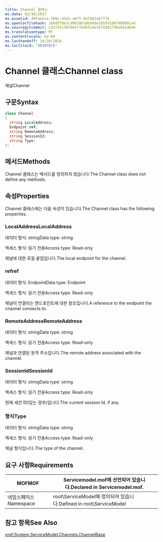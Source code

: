 ```yaml
---
title: Channel 클래스
ms.date: 03/30/2017
ms.assetid: d9fae2ca-209c-4341-a0f5-6b79d1a67776
ms.openlocfilehash: 108d5f8e3cd092863dbd48e2bb9d180798b091a4
ms.sourcegitcommit: c93fd5139f9efcf6db514e3474301738a6d1d649
ms.translationtype: MT
ms.contentlocale: ko-KR
ms.lasthandoff: 10/28/2018
ms.locfileid: "50197875"
---
```

# <a name="channel-class"></a><span data-ttu-id="65b67-102">Channel 클래스</span><span class="sxs-lookup"><span data-stu-id="65b67-102">Channel class</span></span>
<span data-ttu-id="65b67-103">채널</span><span class="sxs-lookup"><span data-stu-id="65b67-103">Channel</span></span>  
  
## <a name="syntax"></a><span data-ttu-id="65b67-104">구문</span><span class="sxs-lookup"><span data-stu-id="65b67-104">Syntax</span></span>  
  
```csharp
class Channel  
{  
  string LocalAddress;  
  Endpoint ref;  
  string RemoteAddress;  
  string SessionId;  
  string Type;  
};  
```  
  
## <a name="methods"></a><span data-ttu-id="65b67-105">메서드</span><span class="sxs-lookup"><span data-stu-id="65b67-105">Methods</span></span>  
 <span data-ttu-id="65b67-106">Channel 클래스는 메서드를 정의하지 않습니다.</span><span class="sxs-lookup"><span data-stu-id="65b67-106">The Channel class does not define any methods.</span></span>  
  
## <a name="properties"></a><span data-ttu-id="65b67-107">속성</span><span class="sxs-lookup"><span data-stu-id="65b67-107">Properties</span></span>  
 <span data-ttu-id="65b67-108">Channel 클래스에는 다음 속성이 있습니다.</span><span class="sxs-lookup"><span data-stu-id="65b67-108">The Channel class has the following properties.</span></span>  
  
### <a name="localaddress"></a><span data-ttu-id="65b67-109">LocalAddress</span><span class="sxs-lookup"><span data-stu-id="65b67-109">LocalAddress</span></span>  
 <span data-ttu-id="65b67-110">데이터 형식: string</span><span class="sxs-lookup"><span data-stu-id="65b67-110">Data type: string</span></span>  
  
 <span data-ttu-id="65b67-111">액세스 형식: 읽기 전용</span><span class="sxs-lookup"><span data-stu-id="65b67-111">Access type: Read-only</span></span>  
  
 <span data-ttu-id="65b67-112">채널에 대한 로컬 끝점입니다.</span><span class="sxs-lookup"><span data-stu-id="65b67-112">The local endpoint for the channel.</span></span>  
  
### <a name="ref"></a><span data-ttu-id="65b67-113">ref</span><span class="sxs-lookup"><span data-stu-id="65b67-113">ref</span></span>  
 <span data-ttu-id="65b67-114">데이터 형식: Endpoint</span><span class="sxs-lookup"><span data-stu-id="65b67-114">Data type: Endpoint</span></span>  
  
 <span data-ttu-id="65b67-115">액세스 형식: 읽기 전용</span><span class="sxs-lookup"><span data-stu-id="65b67-115">Access type: Read-only</span></span>  
  
 <span data-ttu-id="65b67-116">채널이 연결되는 엔드포인트에 대한 참조입니다.</span><span class="sxs-lookup"><span data-stu-id="65b67-116">A reference to the endpoint the channel connects to.</span></span>  
  
### <a name="remoteaddress"></a><span data-ttu-id="65b67-117">RemoteAddress</span><span class="sxs-lookup"><span data-stu-id="65b67-117">RemoteAddress</span></span>  
 <span data-ttu-id="65b67-118">데이터 형식: string</span><span class="sxs-lookup"><span data-stu-id="65b67-118">Data type: string</span></span>  
  
 <span data-ttu-id="65b67-119">액세스 형식: 읽기 전용</span><span class="sxs-lookup"><span data-stu-id="65b67-119">Access type: Read-only</span></span>  
  
 <span data-ttu-id="65b67-120">채널과 연결된 원격 주소입니다.</span><span class="sxs-lookup"><span data-stu-id="65b67-120">The remote address associated with the channel.</span></span>  
  
### <a name="sessionid"></a><span data-ttu-id="65b67-121">SessionId</span><span class="sxs-lookup"><span data-stu-id="65b67-121">SessionId</span></span>  
 <span data-ttu-id="65b67-122">데이터 형식: string</span><span class="sxs-lookup"><span data-stu-id="65b67-122">Data type: string</span></span>  
  
 <span data-ttu-id="65b67-123">액세스 형식: 읽기 전용</span><span class="sxs-lookup"><span data-stu-id="65b67-123">Access type: Read-only</span></span>  
  
 <span data-ttu-id="65b67-124">현재 세션 ID(있는 경우)입니다.</span><span class="sxs-lookup"><span data-stu-id="65b67-124">The current session Id, if any.</span></span>  
  
### <a name="type"></a><span data-ttu-id="65b67-125">형식</span><span class="sxs-lookup"><span data-stu-id="65b67-125">Type</span></span>  
 <span data-ttu-id="65b67-126">데이터 형식: string</span><span class="sxs-lookup"><span data-stu-id="65b67-126">Data type: string</span></span>  
  
 <span data-ttu-id="65b67-127">액세스 형식: 읽기 전용</span><span class="sxs-lookup"><span data-stu-id="65b67-127">Access type: Read-only</span></span>  
  
 <span data-ttu-id="65b67-128">채널 형식입니다.</span><span class="sxs-lookup"><span data-stu-id="65b67-128">The type of the channel.</span></span>  
  
## <a name="requirements"></a><span data-ttu-id="65b67-129">요구 사항</span><span class="sxs-lookup"><span data-stu-id="65b67-129">Requirements</span></span>  
  
|<span data-ttu-id="65b67-130">MOF</span><span class="sxs-lookup"><span data-stu-id="65b67-130">MOF</span></span>|<span data-ttu-id="65b67-131">Servicemodel.mof에 선언되어 있습니다.</span><span class="sxs-lookup"><span data-stu-id="65b67-131">Declared in Servicemodel.mof.</span></span>|  
|---------|-----------------------------------|  
|<span data-ttu-id="65b67-132">네임스페이스</span><span class="sxs-lookup"><span data-stu-id="65b67-132">Namespace</span></span>|<span data-ttu-id="65b67-133">root\ServiceModel에 정의되어 있습니다.</span><span class="sxs-lookup"><span data-stu-id="65b67-133">Defined in root\ServiceModel</span></span>|  
  
## <a name="see-also"></a><span data-ttu-id="65b67-134">참고 항목</span><span class="sxs-lookup"><span data-stu-id="65b67-134">See Also</span></span>  
 <xref:System.ServiceModel.Channels.ChannelBase>
